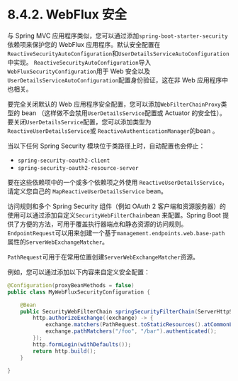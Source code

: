 # 8.4.2. WebFlux 安全

与 Spring MVC 应用程序类似，您可以通过添加`spring-boot-starter-security`依赖项来保护您的 WebFlux 应用程序。默认安全配置在`ReactiveSecurityAutoConfiguration`和`UserDetailsServiceAutoConfiguration`中实现。 `ReactiveSecurityAutoConfiguration`导入`WebFluxSecurityConfiguration`用于 Web 安全以及`UserDetailsServiceAutoConfiguration`配置身份验证，这在非 Web 应用程序中也相关。

要完全关闭默认的 Web 应用程序安全配置，您可以添加`WebFilterChainProxy`类型的 bean （这样做不会禁用`UserDetailsService`配置或 Actuator 的安全性）。要关闭`UserDetailsService`配置，您可以添加类型为`ReactiveUserDetailsService`或 `ReactiveAuthenticationManager`的bean 。

当以下任何 Spring Security 模块位于类路径上时，自动配置也会停止：

* `spring-security-oauth2-client`
* `spring-security-oauth2-resource-server`

要在这些依赖项中的一个或多个依赖项之外使用 `ReactiveUserDetailsService`，请定义您自己的 `MapReactiveUserDetailsService` bean。

访问规则和多个 Spring Security 组件（例如 OAuth 2 客户端和资源服务器）的使用可以通过添加自定义`SecurityWebFilterChain`bean 来配置。Spring Boot 提供了方便的方法，可用于覆盖执行器端点和静态资源的访问规则。 `EndpointRequest`可以用来创建一个基于`management.endpoints.web.base-path`属性的`ServerWebExchangeMatcher`。

`PathRequest`可用于在常用位置创建`ServerWebExchangeMatcher`资源。

例如，您可以通过添加以下内容来自定义安全配置：

```java
@Configuration(proxyBeanMethods = false)
public class MyWebFluxSecurityConfiguration {

    @Bean
    public SecurityWebFilterChain springSecurityFilterChain(ServerHttpSecurity http) {
        http.authorizeExchange((exchange) -> {
            exchange.matchers(PathRequest.toStaticResources().atCommonLocations()).permitAll();
            exchange.pathMatchers("/foo", "/bar").authenticated();
        });
        http.formLogin(withDefaults());
        return http.build();
    }

}
```
